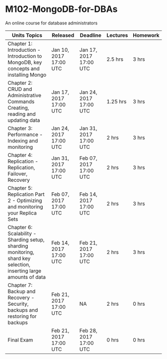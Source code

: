 # M102-MongoDB-for-DBAs
An online course for database administrators

| Units	Topics        | Released           | Deadline  | Lectures | Homework
| ------------- |------------- | ----- | --- | --- | 
| Chapter 1: Introduction - Introduction to MongoDB, key concepts and installing Mongo | Jan 10, 2017 17:00 UTC | Jan 17, 2017 17:00 UTC | 2.5 hrs | 3 hrs  |
| Chapter 2: CRUD and Administrative Commands	Creating, reading and updating data | Jan 17, 2017 17:00 UTC | Jan 24, 2017 17:00 UTC |  1.25 hrs | 3 hrs|
| Chapter 3: Performance - Indexing and monitoring | Jan 24, 2017 17:00 UTC| Jan 31, 2017 17:00 UTC | 2 hrs | 3 hrs |
| Chapter 4: Replication - Replication, Failover, Recovery| Jan 31, 2017 17:00 UTC | Feb 07, 2017 17:00 UTC | 2 hrs | 3 hrs |
| Chapter 5: Replication Part 2 - Optimizing and monitoring your Replica Sets | Feb 07, 2017 17:00 UTC | Feb 14, 2017 17:00 UTC | 2 hrs | 3 hrs | 
| Chapter 6: Scalability - Sharding setup, sharding monitoring, shard key selection, inserting large amounts of data | Feb 14, 2017 17:00 UTC | Feb 21, 2017 17:00 UTC | 2 hrs | 3 hrs |
| Chapter 7: Backup and Recovery - Security, backups and restoring for backups | Feb 21, 2017 17:00 UTC | NA | 2 hrs | 0 hrs |
| Final Exam |	Feb 21, 2017 17:00 UTC | Feb 28, 2017 17:00 UTC | 0 hrs | 0 hrs |
